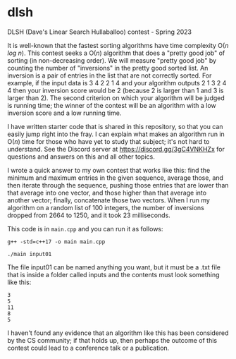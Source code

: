 # dlsh
DLSH (Dave's Linear Search Hullaballoo) contest - Spring 2023

It is well-known that the fastest sorting algorithms have time complexity O(*n log n*). This contest seeks a O(*n*) algorithm that does a "pretty good job" of sorting (in non-decreasing order). We will measure "pretty good job" by counting the number of "inversions" in the pretty good sorted list. An inversion is a pair of entries in the list that are not correctly sorted. For example, if the input data is 3 4 2 2 1 4 and your algorithm outputs 2 1 3 2 4 4 then your inversion score would be 2 (because 2 is larger than 1 and 3 is larger than 2). The second criterion on which your algorithm will be judged is running time; the winner of the contest will be an algorithm with a low inversion score and a low running time. 

I have written starter code that is shared in this repository, so that you can easily jump right into the fray. I can explain what makes an algorithm run in O(*n*) time for those who have yet to study that subject; it's not hard to understand. See the Discord server at https://discord.gg/3gC4VNKHZx for questions and answers on this and all other topics.

I wrote a quick answer to my own contest that works like this: find the minimum and maximum entries in the given sequence, average those, and then iterate through the sequence, pushing those entries that are lower than that average into one vector, and those higher than that average into another vector; finally, concatenate those two vectors. When I run my algorithm on a random list of 100 integers, the number of inversions dropped from 2664 to 1250, and it took 23 milliseconds. 

This code is in `main.cpp` and you can run it as follows:

```
g++ -std=c++17 -o main main.cpp

./main input01
```

The file input01 can be named anything you want, but it must be a .txt file that is inside a folder called inputs and the contents must look something like this:

```
3
5
11
8
5
```

I haven't found any evidence that an algorithm like this has been considered by the CS community; if that holds up, then perhaps the outcome of this contest could lead to a conference talk or a publication.
